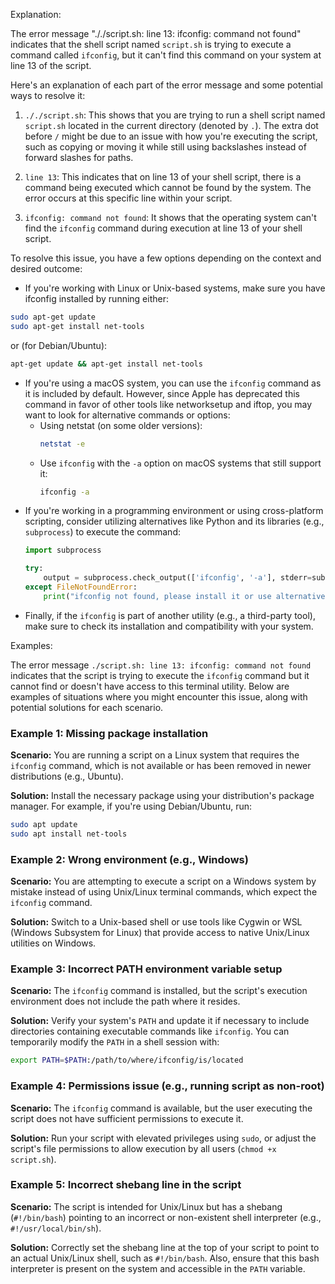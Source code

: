 Explanation:

The error message "././script.sh: line 13: ifconfig: command not found" indicates that the shell script named `script.sh` is trying to execute a command called `ifconfig`, but it can't find this command on your system at line 13 of the script.

Here's an explanation of each part of the error message and some potential ways to resolve it:

1. `././script.sh`: This shows that you are trying to run a shell script named `script.sh` located in the current directory (denoted by `.`). The extra dot before `/` might be due to an issue with how you're executing the script, such as copying or moving it while still using backslashes instead of forward slashes for paths.

2. `line 13`: This indicates that on line 13 of your shell script, there is a command being executed which cannot be found by the system. The error occurs at this specific line within your script.

3. `ifconfig: command not found`: It shows that the operating system can't find the `ifconfig` command during execution at line 13 of your shell script.

To resolve this issue, you have a few options depending on the context and desired outcome:

- If you're working with Linux or Unix-based systems, make sure you have ifconfig installed by running either:

```bash
sudo apt-get update
sudo apt-get install net-tools
```
or (for Debian/Ubuntu):

```bash
apt-get update && apt-get install net-tools
```

- If you're using a macOS system, you can use the `ifconfig` command as it is included by default. However, since Apple has deprecated this command in favor of other tools like networksetup and iftop, you may want to look for alternative commands or options:
  - Using netstat (on some older versions):
    ```bash
    netstat -e
    ```
  - Use `ifconfig` with the `-a` option on macOS systems that still support it:
    ```bash
    ifconfig -a
    ```
- If you're working in a programming environment or using cross-platform scripting, consider utilizing alternatives like Python and its libraries (e.g., `subprocess`) to execute the command:
  ```python
  import subprocess
  
  try:
      output = subprocess.check_output(['ifconfig', '-a'], stderr=subprocess.STDOUT)
  except FileNotFoundError:
      print("ifconfig not found, please install it or use alternative command.")
  ```
- Finally, if the `ifconfig` is part of another utility (e.g., a third-party tool), make sure to check its installation and compatibility with your system.

Examples:

The error message `./script.sh: line 13: ifconfig: command not found` indicates that the script is trying to execute the `ifconfig` command but it cannot find or doesn't have access to this terminal utility. Below are examples of situations where you might encounter this issue, along with potential solutions for each scenario.

### Example 1: Missing package installation

**Scenario:** You are running a script on a Linux system that requires the `ifconfig` command, which is not available or has been removed in newer distributions (e.g., Ubuntu).

**Solution:** Install the necessary package using your distribution's package manager. For example, if you're using Debian/Ubuntu, run:

```sh
sudo apt update
sudo apt install net-tools
```

### Example 2: Wrong environment (e.g., Windows)

**Scenario:** You are attempting to execute a script on a Windows system by mistake instead of using Unix/Linux terminal commands, which expect the `ifconfig` command.

**Solution:** Switch to a Unix-based shell or use tools like Cygwin or WSL (Windows Subsystem for Linux) that provide access to native Unix/Linux utilities on Windows.

### Example 3: Incorrect PATH environment variable setup

**Scenario:** The `ifconfig` command is installed, but the script's execution environment does not include the path where it resides.

**Solution:** Verify your system's `PATH` and update it if necessary to include directories containing executable commands like `ifconfig`. You can temporarily modify the `PATH` in a shell session with:

```sh
export PATH=$PATH:/path/to/where/ifconfig/is/located
```

### Example 4: Permissions issue (e.g., running script as non-root)

**Scenario:** The `ifconfig` command is available, but the user executing the script does not have sufficient permissions to execute it.

**Solution:** Run your script with elevated privileges using `sudo`, or adjust the script's file permissions to allow execution by all users (`chmod +x script.sh`).

### Example 5: Incorrect shebang line in the script

**Scenario:** The script is intended for Unix/Linux but has a shebang (`#!/bin/bash`) pointing to an incorrect or non-existent shell interpreter (e.g., `#!/usr/local/bin/sh`).

**Solution:** Correctly set the shebang line at the top of your script to point to an actual Unix/Linux shell, such as `#!/bin/bash`. Also, ensure that this bash interpreter is present on the system and accessible in the `PATH` variable.